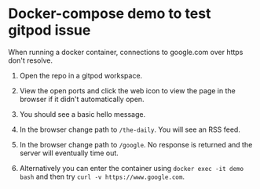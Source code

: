 # Docker-compose demo to test gitpod issue
When running a docker container, connections to google.com over https don't resolve.

1) Open the repo in a gitpod workspace.

2) View the open ports and click the web icon to view the page in the browser if it didn't automatically open.

3) You should see a basic hello message.

4) In the browser change path to `/the-daily`. You will see an RSS feed.

5) In the browser change path to `/google`. No response is returned and the server will eventually time out.

6) Alternatively you can enter the container using `docker exec -it demo bash` and then try `curl -v https://www.google.com`.
